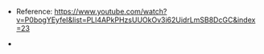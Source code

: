 - Reference: https://www.youtube.com/watch?v=P0bogYEyfeI&list=PLl4APkPHzsUUOkOv3i62UidrLmSB8DcGC&index=23

-   
